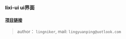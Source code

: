 ### lixi-ui ui界面


#### <a href="https://github.com/lixi-ui/lixi-ui" target="_blank">项目链接</a>

> author： `lingniker`,  mail: `lingyuanping@uotlook.com`
